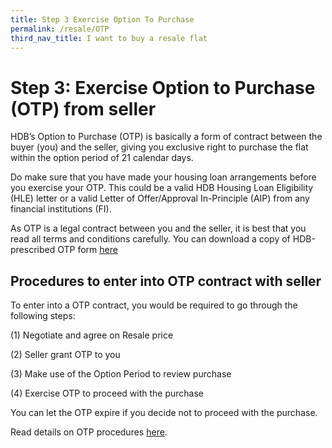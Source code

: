 ```yaml
---
title: Step 3 Exercise Option To Purchase
permalink: /resale/OTP
third_nav_title: I want to buy a resale flat
---
```


# Step 3: Exercise Option to Purchase (OTP) from seller

HDB’s Option to Purchase (OTP) is basically a form of contract between the buyer (you) and the seller, giving you exclusive right to purchase the flat within the option period of 21 calendar days.

Do make sure that you have made your housing loan arrangements before you exercise your OTP. This could be a valid HDB Housing Loan Eligibility (HLE) letter or a valid Letter of Offer/Approval In-Principle (AIP) from any financial institutions (FI).

As OTP is a legal contract between you and the seller, it is best that you read all terms and conditions carefully. You can download a copy of HDB-prescribed OTP form [here](https://services2.hdb.gov.sg/webapp/BB24OTPDlWeb/BB24POptionToPurchaseDL_Link)

## Procedures to enter into OTP contract with seller

To enter into a OTP contract, you would be required to go through the following steps:

(1) Negotiate and agree on Resale price

(2) Seller grant OTP to you

(3) Make use of the Option Period to review purchase

(4) Exercise OTP to proceed with the purchase 

You can let the OTP expire if you decide not to proceed with the purchase.

Read details on OTP procedures [here](https://www.hdb.gov.sg/cs/infoweb/residential/buying-a-flat/resale/option-to-purchase).

